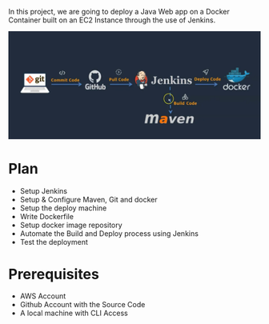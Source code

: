In this project, we are going to deploy a Java Web app on a Docker Container built on an EC2 Instance through the use of Jenkins.

![Deployment Diagram](image.png)

# Plan
- Setup Jenkins
- Setup & Configure Maven, Git and docker
- Setup the deploy machine
- Write Dockerfile
- Setup docker image repository
- Automate the Build and Deploy process using Jenkins
- Test the deployment

# Prerequisites
- AWS Account
- Github Account with the Source Code
- A local machine with CLI Access